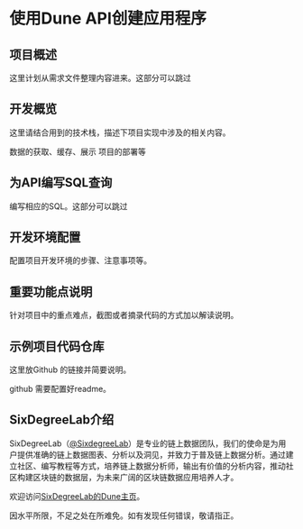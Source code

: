# 使用Dune API创建应用程序

## 项目概述

这里计划从需求文件整理内容进来。这部分可以跳过

## 开发概览

这里请结合用到的技术栈，描述下项目实现中涉及的相关内容。

数据的获取、缓存、展示
项目的部署等

## 为API编写SQL查询

编写相应的SQL。这部分可以跳过

## 开发环境配置

配置项目开发环境的步骤、注意事项等。


## 重要功能点说明

针对项目中的重点难点，截图或者摘录代码的方式加以解读说明。


## 示例项目代码仓库

这里放Github 的链接并简要说明。

github 需要配置好readme。


## SixDegreeLab介绍

SixDegreeLab（[@SixdegreeLab](https://twitter.com/sixdegreelab)）是专业的链上数据团队，我们的使命是为用户提供准确的链上数据图表、分析以及洞见，并致力于普及链上数据分析。通过建立社区、编写教程等方式，培养链上数据分析师，输出有价值的分析内容，推动社区构建区块链的数据层，为未来广阔的区块链数据应用培养人才。

欢迎访问[SixDegreeLab的Dune主页](https://dune.com/sixdegree)。

因水平所限，不足之处在所难免。如有发现任何错误，敬请指正。
